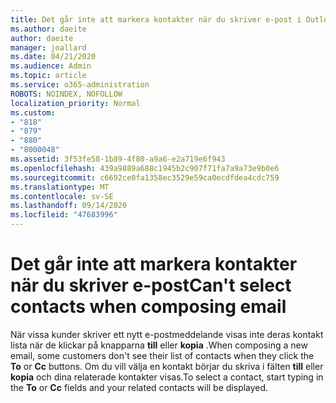 ```yaml
---
title: Det går inte att markera kontakter när du skriver e-post i Outlook.com
ms.author: daeite
author: daeite
manager: joallard
ms.date: 04/21/2020
ms.audience: Admin
ms.topic: article
ms.service: o365-administration
ROBOTS: NOINDEX, NOFOLLOW
localization_priority: Normal
ms.custom:
- "818"
- "879"
- "880"
- "8000048"
ms.assetid: 3f53fe58-1b89-4f80-a9a6-e2a719e6f943
ms.openlocfilehash: 439a9889a688c1945b2c907f71fa7a9a73e9b0e6
ms.sourcegitcommit: c6692ce0fa1358ec3529e59ca0ecdfdea4cdc759
ms.translationtype: MT
ms.contentlocale: sv-SE
ms.lasthandoff: 09/14/2020
ms.locfileid: "47683996"
---
```

# <a name="cant-select-contacts-when-composing-email"></a><span data-ttu-id="ea6d5-102">Det går inte att markera kontakter när du skriver e-post</span><span class="sxs-lookup"><span data-stu-id="ea6d5-102">Can't select contacts when composing email</span></span>

<span data-ttu-id="ea6d5-103">När vissa kunder skriver ett nytt e-postmeddelande visas inte deras kontakt lista när de klickar på knapparna **till** eller **kopia** .</span><span class="sxs-lookup"><span data-stu-id="ea6d5-103">When composing a new email, some customers don't see their list of contacts when they click the **To** or **Cc** buttons.</span></span> <span data-ttu-id="ea6d5-104">Om du vill välja en kontakt börjar du skriva i fälten **till** eller **kopia** och dina relaterade kontakter visas.</span><span class="sxs-lookup"><span data-stu-id="ea6d5-104">To select a contact, start typing in the **To** or **Cc** fields and your related contacts will be displayed.</span></span>
